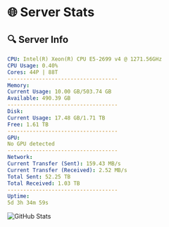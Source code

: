 # 🌐 Server Stats
## 🔍 Server Info
```yaml
CPU: Intel(R) Xeon(R) CPU E5-2699 v4 @ 1271.56GHz
CPU Usage: 0.40%
Cores: 44P | 88T
-----------------------------------
Memory:
Current Usage: 10.00 GB/503.74 GB
Available: 490.39 GB
-----------------------------------
Disk:
Current Usage: 17.48 GB/1.71 TB
Free: 1.61 TB
-----------------------------------
GPU:
No GPU detected
-----------------------------------
Network:
Current Transfer (Sent): 159.43 MB/s
Current Transfer (Received): 2.52 MB/s
Total Sent: 52.25 TB
Total Received: 1.03 TB
-----------------------------------
Uptime:
5d 3h 34m 59s
```
![GitHub Stats](https://img.shields.io/badge/Updated-2025-02-13_02:18:17-blue)